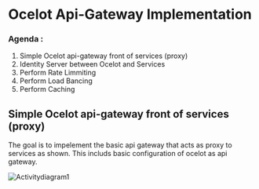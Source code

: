 # Ocelot Api-Gateway Implementation
### Agenda :
1. Simple Ocelot api-gateway front of services  (proxy)
2. Identity Server between Ocelot and Services
3. Perform Rate Limmiting
4. Perform Load Bancing
5. Perform Caching

## Simple Ocelot api-gateway front of services  (proxy)
The goal is to impelement the basic api gateway that acts as proxy to services as shown. This includs basic configuration of ocelot as api gateway.

![Activitydiagram1](https://user-images.githubusercontent.com/105317212/210461837-08b811af-3423-45e0-9341-11e45dc506e0.png)
